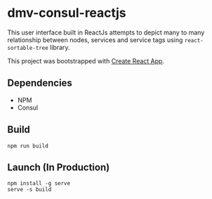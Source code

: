 # dmv-consul-reactjs
This user interface built in ReactJs attempts to depict many to many relationship between nodes, services and service tags using `react-sortable-tree` library.

This project was bootstrapped with [Create React App](https://github.com/facebook/create-react-app).

## Dependencies
- NPM
- Consul

## Build
```
npm run build
```

## Launch (In Production)
```
npm install -g serve
serve -s build
```
